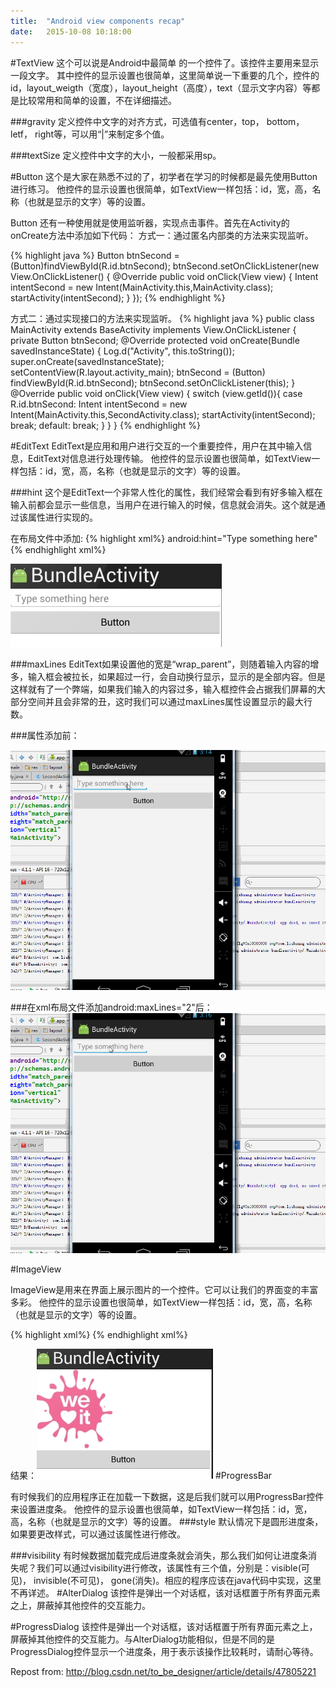 ```yaml
---
title:  "Android view components recap"
date:   2015-10-08 10:18:00
---
```



#TextView
这个可以说是Android中最简单
的一个控件了。该控件主要用来显示一段文字。
其中控件的显示设置也很简单，这里简单说一下重要的几个，控件的id，layout_weigth（宽度），layout_height（高度），text（显示文字内容）等都是比较常用和简单的设置，不在详细描述。

###gravity
定义控件中文字的对齐方式，可选值有center，top， bottom， letf， right等，可以用“|”来制定多个值。

###textSize
定义控件中文字的大小，一般都采用sp。

#Button
这个是大家在熟悉不过的了，初学者在学习的时候都是最先使用Button进行练习。
他控件的显示设置也很简单，如TextView一样包括：id，宽，高，名称（也就是显示的文字）等的设置。

Button 还有一种使用就是使用监听器，实现点击事件。首先在Activity的onCreate方法中添加如下代码：
方式一：通过匿名内部类的方法来实现监听。

{% highlight java %}
Button btnSecond = (Button)findViewById(R.id.btnSecond);
btnSecond.setOnClickListener(new View.OnClickListener() {
            @Override
            public void onClick(View view) {
                Intent intentSecond = new Intent(MainActivity.this,MainActivity.class);
                startActivity(intentSecond);
            }
        });
{% endhighlight %}

方式二：通过实现接口的方法来实现监听。
{% highlight java %}
public class MainActivity extends BaseActivity implements View.OnClickListener {
    private Button btnSecond;
    @Override
    protected void onCreate(Bundle savedInstanceState) {
        Log.d("Activity", this.toString());
        super.onCreate(savedInstanceState);
        setContentView(R.layout.activity_main);
        btnSecond = (Button) findViewById(R.id.btnSecond);
        btnSecond.setOnClickListener(this);
    }
    @Override
    public void onClick(View view) {
        switch (view.getId()){
            case R.id.btnSecond:
                Intent intentSecond = new Intent(MainActivity.this,SecondActivity.class);
                startActivity(intentSecond);
                break;
            default:
                break;
        }
    }
}
{% endhighlight %}

#EditText
EditText是应用和用户进行交互的一个重要控件，用户在其中输入信息，EditText对信息进行处理传输。
他控件的显示设置也很简单，如TextView一样包括：id，宽，高，名称（也就是显示的文字）等的设置。

###hint
这个是EditText一个非常人性化的属性，我们经常会看到有好多输入框在输入前都会显示一些信息，当用户在进行输入的时候，信息就会消失。这个就是通过该属性进行实现的。

在布局文件中添加:
{% highlight xml%}
android:hint="Type something here"
{% endhighlight xml%}

![EditText](/assets/images/edittext.jpg)

###maxLines
EditText如果设置他的宽是“wrap_parent”，则随着输入内容的增多，输入框会被拉长，如果超过一行，会自动换行显示，显示的是全部内容。但是这样就有了一个弊端，如果我们输入的内容过多，输入框控件会占据我们屏幕的大部分空间并且会非常的丑，这时我们可以通过maxLines属性设置显示的最大行数。

###属性添加前：

![MaxLines](/assets/images/maxlines.gif)

###在xml布局文件添加android:maxLines="2"后：
![MaxLines](/assets/images/maxlines2.gif)

#ImageView

ImageView是用来在界面上展示图片的一个控件。它可以让我们的界面变的丰富多彩。
他控件的显示设置也很简单，如TextView一样包括：id，宽，高，名称（也就是显示的文字）等的设置。

{% highlight xml%}
<ImageView
        android:layout_width="wrap_content"
        android:layout_height="wrap_content"
        android:src="@mipmap/we_it"/>
{% endhighlight xml%}

结果：![ImageView](/assets/images/imageview.jpg)
#ProgressBar

有时候我们的应用程序正在加载一下数据，这是后我们就可以用ProgressBar控件来设置进度条。
他控件的显示设置也很简单，如TextView一样包括：id，宽，高，名称（也就是显示的文字）等的设置。
###style
默认情况下是圆形进度条，如果要更改样式，可以通过该属性进行修改。

###visibility
有时候数据加载完成后进度条就会消失，那么我们如何让进度条消失呢？我们可以通过visibility进行修改，该属性有三个值，分别是：visible(可见)， invisible(不可见)， gone(消失)。相应的程序应该在java代码中实现，这里不再详述。
#AlterDialog
该控件是弹出一个对话框，该对话框置于所有界面元素之上，屏蔽掉其他控件的交互能力。

#ProgressDialog
该控件是弹出一个对话框，该对话框置于所有界面元素之上，屏蔽掉其他控件的交互能力。与AlterDialog功能相似，但是不同的是ProgressDialog控件显示一个进度条，用于表示该操作比较耗时，请耐心等待。

Repost from: http://blog.csdn.net/to_be_designer/article/details/47805221
